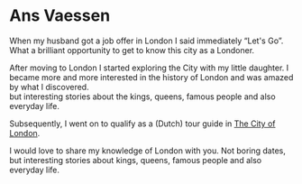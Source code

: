 # Ans Vaessen


When my husband got a job offer in London I said immediately “Let's Go”. 
What a brilliant opportunity to get to know this city as a Londoner.

After moving to London I started exploring the City with my little daughter. 
I became more and more interested in the history of London and was amazed by what I discovered.  
but interesting stories about the kings, queens, famous people and also 
everyday life.


Subsequently, I went on to qualify as a (Dutch) tour guide in
[The City of London](http://www.cityoflondonguides.com/find/ans-vaessen).

I would love to share my knowledge of London with you. 
Not boring dates, but interesting stories about kings, queens, famous people 
and also everyday life.